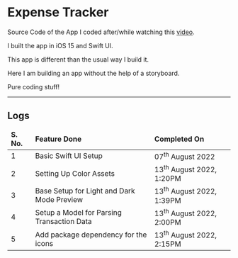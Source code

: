 # Expense Tracker

Source Code of the App I coded after/while watching this
[video](https://www.youtube.com/watch?v=Bu6fAlltatA).

I built the app in iOS 15 and Swift UI.

This app is different than the usual way I build it.

Here I am building an app without the help of a storyboard.

Pure coding stuff!

<hr>

## Logs

<table>
    <thead>
        <tr>
            <td><b>S. No.</b></td>
            <td><b>Feature Done</b></td>
            <td><b>Completed On</b></td>
        </tr>
    </thead>
    <tbody>
        <tr>
            <td>1</td>
            <td> Basic Swift UI Setup </td>
            <td> 07<sup>th</sup> August 2022 </td>
        </tr>
        <tr>
            <td>2</td>
            <td> Setting Up Color Assets </td>
            <td> 13<sup>th</sup> August 2022, 1:20PM </td>
        </tr>
        <tr>
            <td>3</td>
            <td>Base Setup for Light and Dark Mode Preview </td>
            <td> 13<sup>th</sup> August 2022, 1:39PM </td>
        </tr>
        <tr>
            <td>4</td>
            <td>Setup a Model for Parsing Transaction Data </td>
            <td> 13<sup>th</sup> August 2022, 2:00PM </td>
        </tr>
        <tr>
            <td>5</td>
            <td> Add package dependency for the icons</td>
            <td> 13<sup>th</sup> August 2022, 2:15PM </td>
        </tr>
    </tbody>
</table>
